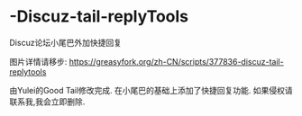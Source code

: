 # -Discuz-tail-replyTools
 Discuz论坛小尾巴外加快捷回复

图片详情请移步:
https://greasyfork.org/zh-CN/scripts/377836-discuz-tail-replytools

由Yulei的Good Tail修改完成.
在小尾巴的基础上添加了快捷回复功能.
如果侵权请联系我,我会立即删除.